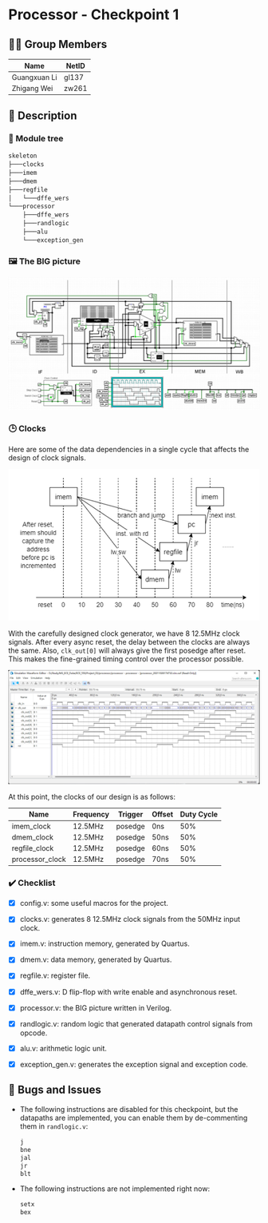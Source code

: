 # Processor - Checkpoint 1

## 👨‍💻 Group Members

|Name|NetID|
|---|---|
|Guangxuan Li|gl137|
|Zhigang Wei|zw261|



## 📝 Description

### 🎄 Module tree

```bash
skeleton
├───clocks
├───imem
├───dmem
├───regfile
│   └───dffe_wers
└───processor
    ├───dffe_wers
    ├───randlogic
    ├───alu
    └───exception_gen
```



### 🖼️ The BIG picture

![diagram](README.assets/diagram.png)



### 🕒 Clocks

Here are some of the data dependencies in a single cycle that affects the design of clock signals.

![timing](README.assets/timing.png)

With the carefully designed clock generator, we have 8 12.5MHz clock signals. After every async reset, the delay between the clocks are always the same. Also, `clk_out[0]` will always give the first posedge after reset. This makes the fine-grained timing control over the processor possible.

![clockgenerator](README.assets/clockgenerator.png)

At this point, the clocks of our design is as follows:

| Name            | Frequency | Trigger | Offset | Duty Cycle |
| --------------- | --------- | ------- | ------ | ---------- |
| imem_clock      | 12.5MHz   | posedge | 0ns    | 50%        |
| dmem_clock      | 12.5MHz   | posedge | 50ns   | 50%        |
| regfile_clock   | 12.5MHz   | posedge | 60ns   | 50%        |
| processor_clock | 12.5MHz   | posedge | 70ns   | 50%        |



### ✔️ Checklist

- [x] config.v: some useful macros for the project.
- [x] clocks.v: generates 8 12.5MHz clock signals from the 50MHz input clock.
- [x] imem.v: instruction memory, generated by Quartus.
- [x] dmem.v: data memory, generated by Quartus.
- [x] regfile.v: register file.
- [x] dffe_wers.v: D flip-flop with write enable and asynchronous reset.
- [x] processor.v: the BIG picture written in Verilog.
- [x] randlogic.v: random logic that generated datapath control signals from opcode.
- [x] alu.v: arithmetic logic unit.
- [x] exception_gen.v: generates the exception signal and exception code.



## 🐞 Bugs and Issues

* The following instructions are disabled for this checkpoint, but the datapaths are implemented, you can enable them by de-commenting them in `randlogic.v`:

  ```assembly
  j
  bne
  jal
  jr
  blt
  ```

  

* The following instructions are not implemented right now:

  ```assembly
  setx
  bex
  ```
